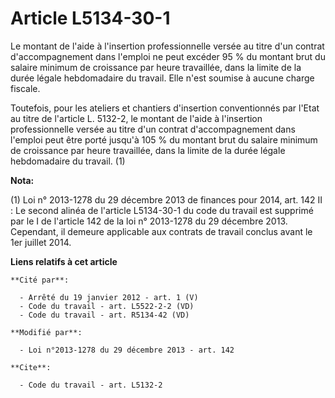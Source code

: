 # Article L5134-30-1

Le montant de l'aide à l'insertion professionnelle versée au titre d'un contrat d'accompagnement dans l'emploi ne peut
excéder 95 % du montant brut du salaire minimum de croissance par heure travaillée, dans la limite de la durée légale
hebdomadaire du travail. Elle n'est soumise à aucune charge fiscale. 

Toutefois, pour les ateliers et chantiers d'insertion conventionnés par l'Etat au titre de l'article L. 5132-2, le montant de
l'aide à l'insertion professionnelle versée au titre d'un contrat d'accompagnement dans l'emploi peut être porté jusqu'à 105
% du montant brut du salaire minimum de croissance par heure travaillée, dans la limite de la durée légale hebdomadaire du
travail. (1)

**Nota:**

(1) Loi n° 2013-1278 du 29 décembre 2013 de finances pour 2014, art. 142 II : Le second alinéa de l'article L5134-30-1 du
code du travail est supprimé par le I de l'article 142 de la loi n° 2013-1278 du 29 décembre 2013. Cependant, il demeure
applicable aux contrats de travail conclus avant le 1er juillet 2014.

**Liens relatifs à cet article**

	**Cité par**:

	  - Arrêté du 19 janvier 2012 - art. 1 (V)
	  - Code du travail - art. L5522-2-2 (VD)
	  - Code du travail - art. R5134-42 (VD)

	**Modifié par**:

	  - Loi n°2013-1278 du 29 décembre 2013 - art. 142

	**Cite**:

	  - Code du travail - art. L5132-2
